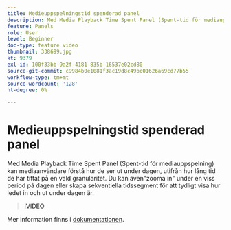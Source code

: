 ```yaml
---
title: Medieuppspelningstid spenderad panel
description: Med Media Playback Time Spent Panel (Spent-tid för mediauppspelning) kan mediaanvändare förstå hur de ser ut under dagen, utifrån hur lång tid de har tittat på en vald granularitet. Du kan även"zooma in" under en viss period på dagen eller skapa sekventiella tidssegment för att tydligt visa hur ledet in och ut under dagen är.
feature: Panels
role: User
level: Beginner
doc-type: feature video
thumbnail: 338699.jpg
kt: 9379
exl-id: 100f33bb-9a2f-4181-835b-16537e02cd80
source-git-commit: c9984b0e1081f3ac19d8c49bc01626a69cd77b55
workflow-type: tm+mt
source-wordcount: '128'
ht-degree: 0%

---
```


# Medieuppspelningstid spenderad panel

Med Media Playback Time Spent Panel (Spent-tid för mediauppspelning) kan mediaanvändare förstå hur de ser ut under dagen, utifrån hur lång tid de har tittat på en vald granularitet. Du kan även&quot;zooma in&quot; under en viss period på dagen eller skapa sekventiella tidssegment för att tydligt visa hur ledet in och ut under dagen är.

>[!VIDEO](https://video.tv.adobe.com/v/338699/?quality=12&learn=on)

Mer information finns i [dokumentationen](https://experienceleague.adobe.com/docs/media-analytics/using/media-reports/media-playback-time-spent.html?lang=sv-SE).
